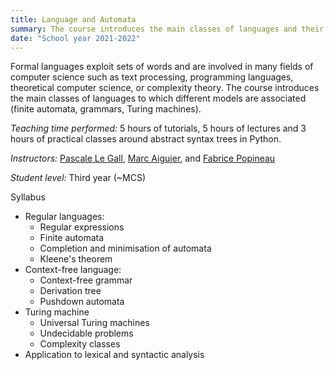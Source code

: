 ```yaml
---
title: Language and Automata
summary: The course introduces the main classes of languages and their related automata. 
date: "School year 2021-2022"
---
```


Formal languages exploit sets of words and are involved in many fields of computer science such as text processing, programming languages, theoretical computer science, or complexity theory. The course introduces the main classes of languages to which different models are associated (finite automata, grammars, Turing machines).

*Teaching time performed:* 5 hours of tutorials, 5 hours of lectures and 3 hours of practical classes around abstract syntax trees in Python.

*Instructors:* [Pascale Le Gall](https://research.centralesupelec.fr/pascale.legall/), [Marc Aiguier](http://perso.ecp.fr/~aiguierm/), and [Fabrice Popineau](https://fabrice.popineau.net/)

*Student level:* Third year (~MCS)

Syllabus

* Regular languages:
    * Regular expressions
    * Finite automata
    * Completion and minimisation of automata
    * Kleene's theorem
* Context-free language:
    * Context-free grammar
    * Derivation tree
    * Pushdown automata
* Turing machine
    * Universal Turing machines
    * Undecidable problems
    * Complexity classes
* Application to lexical and syntactic analysis
